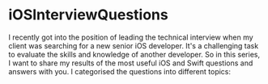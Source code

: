 # iOSInterviewQuestions
I recently got into the position of leading the technical interview when my client was searching for a new senior iOS developer.
It's a challenging task to evaluate the skills and knowledge of another developer. So in this series, I want to share my results of the most useful iOS and Swift questions and answers with you. I categorised the questions into different topics:



